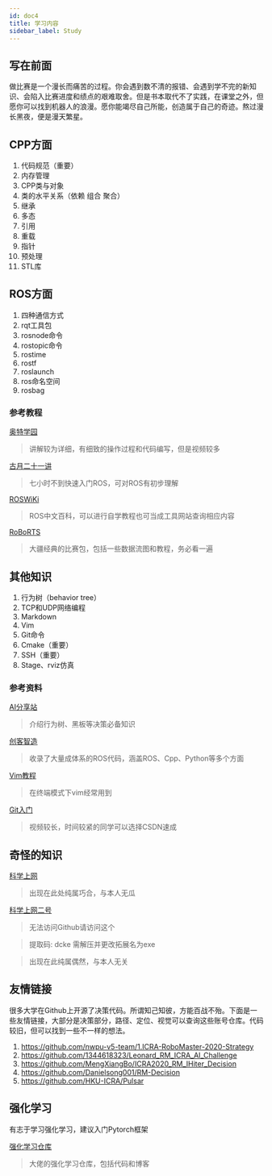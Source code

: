 ```yaml
---
id: doc4
title: 学习内容
sidebar_label: Study
---
```


## 写在前面

做比赛是一个漫长而痛苦的过程。你会遇到数不清的报错、会遇到学不完的新知识、会陷入比赛进度和绩点的艰难取舍。但是书本取代不了实践，在课堂之外，但愿你可以找到机器人的浪漫。愿你能竭尽自己所能，创造属于自己的奇迹。熬过漫长黑夜，便是漫天繁星。

## CPP方面

1. 代码规范（重要）
2. 内存管理
3. CPP类与对象
4. 类的水平关系（依赖 组合 聚合）
5. 继承
6. 多态
7. 引用
8. 重载
9. 指针
10. 预处理
11. STL库

## ROS方面

1. 四种通信方式
2. rqt工具包
3. rosnode命令
4. rostopic命令
5. rostime
6. rostf
7. roslaunch
8. ros命名空间
9. rosbag

### 参考教程

[奥特学园](https://www.bilibili.com/video/BV1Ci4y1L7ZZ?p=1)

>讲解较为详细，有细致的操作过程和代码编写，但是视频较多

[古月二十一讲](https://www.bilibili.com/video/BV1zt411G7Vn?spm_id_from=333.337.search-card.all.click)

>七小时不到快速入门ROS，可对ROS有初步理解

[ROSWiKi](http://wiki.ros.org/cn/ROS/Tutorials)

>ROS中文百科，可以进行自学教程也可当成工具网站查询相应内容

[RoBoRTS](https://robomaster.github.io/RoboRTS-Tutorial/#/)

>大疆经典的比赛包，包括一些数据流图和教程，务必看一遍

## 其他知识

1. 行为树（behavior tree）
2. TCP和UDP网络编程
3. Markdown
4. Vim
5. Git命令
6. Cmake（重要）
7. SSH（重要）
8. Stage、rviz仿真

### 参考资料

 [AI分享站](http://www.aisharing.com/)

>介绍行为树、黑板等决策必备知识

 [创客智造](https://www.ncnynl.com/)

>收录了大量成体系的ROS代码，涵盖ROS、Cpp、Python等多个方面

 [Vim教程](https://www.runoob.com/linux/linux-vim.html)

>在终端模式下vim经常用到

 [Git入门](https://www.bilibili.com/video/BV1vy4y1s7k6)

>视频较长，时间较紧的同学可以选择CSDN速成

## 奇怪的知识

[科学上网](https://github.com/freefq/free)

>出现在此处纯属巧合，与本人无瓜

[科学上网二号](https://pan.baidu.com/s/1KGRhu6jysQavtIPNeqZU1w?pwd=dcke)

>无法访问Github请访问这个 

>提取码: dcke 需解压并更改拓展名为exe

>出现在此纯属偶然，与本人无关

## 友情链接

很多大学在Github上开源了决策代码。所谓知己知彼，方能百战不殆。下面是一些友情链接，大部分是决策部分，路径、定位、视觉可以查询这些账号仓库。代码较旧，但可以找到一些不一样的想法。

1. <https://github.com/nwpu-v5-team/1.ICRA-RoboMaster-2020-Strategy>
2. <https://github.com/1344618323/Leonard_RM_ICRA_AI_Challenge>
3. <https://github.com/MengXiangBo/ICRA2020_RM_IHiter_Decision>
4. <https://github.com/Danielsong001/RM-Decision>
5. <https://github.com/HKU-ICRA/Pulsar>

## 强化学习

有志于学习强化学习，建议入门Pytorch框架

[强化学习仓库](https://github.com/ljpzzz/machinelearning)

> 大佬的强化学习仓库，包括代码和博客
